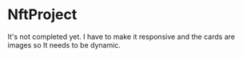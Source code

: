# NftProject
It's not completed yet. I have to make it responsive and the cards are images so It needs to be dynamic. 
